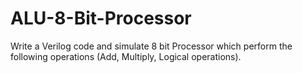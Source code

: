 # ALU-8-Bit-Processor
Write a Verilog code and simulate 8 bit Processor which perform the following operations  (Add, Multiply, Logical operations).
